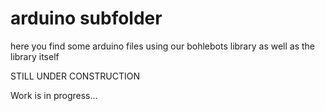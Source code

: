 <h1>arduino subfolder</h1>
here you find some arduino files using our bohlebots library as well as the library itself

STILL UNDER CONSTRUCTION

Work is in progress...
